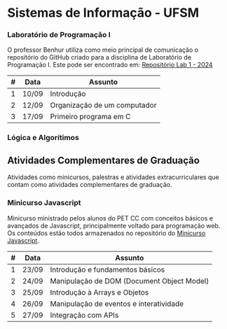 # Sistemas de Informação - UFSM

### Laboratório de Programação I
O professor Benhur utiliza como meio principal de comunicação o repositório do GitHub criado para a disciplina de Laboratório de Programação I. Este pode ser encontrado em: [Repositório Lab 1 - 2024](https://github.com/BenhurUFSM/l124b/)

| # | Data  | Assunto |  
| - | ----  | ------- |
| 1 | 10/09 | Introdução                  |
| 2 | 12/09 | Organização de um computador|
| 3 | 17/09 | Primeiro programa em C      |

### Lógica e Algorítimos

## Atividades Complementares de Graduação
Atividades como minicursos, palestras e atividades extracurriculares que contam como atividades complementares de graduação.
### Minicurso Javascript
Minicurso ministrado pelos alunos do PET CC com conceitos básicos e avançados de Javascript, principalmente voltado para programação web.<br>
Os conteúdos estão todos armazenados no repositório do [Minicurso Javascript](https://github.com/DeivisFelipe/Minicurso-JS/).

| # | Data  | Assunto |  
| - | ----  | ------- |
| 1 | 23/09 | Introdução e fundamentos básicos            |
| 2 | 24/09 | Manipulação de DOM (Document Object Model)  |
| 3 | 25/09 | Introdução à Arrays e Objetos               |
| 4 | 26/09 | Manipulação de eventos e interatividade     |
| 5 | 27/09 | Integração com APIs                         |